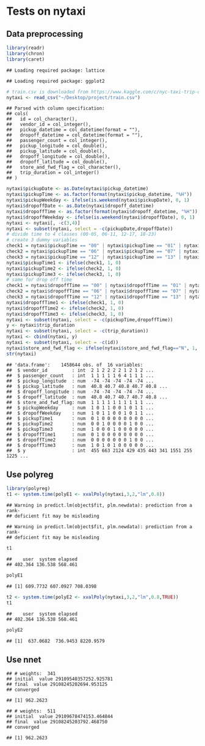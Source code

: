 Tests on nytaxi
================

Data preprocessing
------------------

``` r
library(readr)
library(chron)
library(caret)
```

    ## Loading required package: lattice

    ## Loading required package: ggplot2

``` r
# train.csv is downloaded from https://www.kaggle.com/c/nyc-taxi-trip-duration/data
nytaxi <- read_csv("~/Desktop/project/train.csv")
```

    ## Parsed with column specification:
    ## cols(
    ##   id = col_character(),
    ##   vendor_id = col_integer(),
    ##   pickup_datetime = col_datetime(format = ""),
    ##   dropoff_datetime = col_datetime(format = ""),
    ##   passenger_count = col_integer(),
    ##   pickup_longitude = col_double(),
    ##   pickup_latitude = col_double(),
    ##   dropoff_longitude = col_double(),
    ##   dropoff_latitude = col_double(),
    ##   store_and_fwd_flag = col_character(),
    ##   trip_duration = col_integer()
    ## )

``` r
nytaxi$pickupDate <- as.Date(nytaxi$pickup_datetime)
nytaxi$pickupTime <- as.factor(format(nytaxi$pickup_datetime, "%H"))
nytaxi$pickupWeekday <- ifelse(is.weekend(nytaxi$pickupDate), 0, 1)
nytaxi$dropoffDate <- as.Date(nytaxi$dropoff_datetime)
nytaxi$dropoffTime <- as.factor(format(nytaxi$dropoff_datetime, "%H"))
nytaxi$dropoffWeekday <- ifelse(is.weekend(nytaxi$dropoffDate), 0, 1)
nytaxi <- nytaxi[, -c(3,4)]
nytaxi <- subset(nytaxi, select = -c(pickupDate,dropoffDate))
# divide time to 4 classes (00-05, 06-11, 12-17, 18-23)
# create 3 dummy variables
check1 = nytaxi$pickupTime == "00" | nytaxi$pickupTime == "01" | nytaxi$pickupTime == "02" | nytaxi$pickupTime == "03" | nytaxi$pickupTime == "04" | nytaxi$pickupTime == "05"
check2 = nytaxi$pickupTime == "06" | nytaxi$pickupTime == "07" | nytaxi$pickupTime == "08" | nytaxi$pickupTime == "09" | nytaxi$pickupTime == "10" | nytaxi$pickupTime == "11"
check3 = nytaxi$pickupTime == "12" | nytaxi$pickupTime == "13" | nytaxi$pickupTime == "14" | nytaxi$pickupTime == "15" | nytaxi$pickupTime == "16" | nytaxi$pickupTime == "17"
nytaxi$pickupTime1 <- ifelse(check1, 1, 0)
nytaxi$pickupTime2 <- ifelse(check2, 1, 0)
nytaxi$pickupTime3 <- ifelse(check3, 1, 0)
# same for drop off time
check1 = nytaxi$dropoffTime == "00" | nytaxi$dropoffTime == "01" | nytaxi$dropoffTime == "02" | nytaxi$dropoffTime == "03" | nytaxi$dropoffTime == "04" | nytaxi$dropoffTime == "05"
check2 = nytaxi$dropoffTime == "06" | nytaxi$dropoffTime == "07" | nytaxi$dropoffTime == "08" | nytaxi$dropoffTime == "09" | nytaxi$dropoffTime == "10" | nytaxi$dropoffTime == "11"
check3 = nytaxi$dropoffTime == "12" | nytaxi$dropoffTime == "13" | nytaxi$dropoffTime == "14" | nytaxi$dropoffTime == "15" | nytaxi$dropoffTime == "16" | nytaxi$dropoffTime == "17"
nytaxi$dropoffTime1 <- ifelse(check1, 1, 0)
nytaxi$dropoffTime2 <- ifelse(check2, 1, 0)
nytaxi$dropoffTime3 <- ifelse(check3, 1, 0)
nytaxi <- subset(nytaxi, select = -c(pickupTime,dropoffTime))
y <- nytaxi$trip_duration
nytaxi <- subset(nytaxi, select = -c(trip_duration))
nytaxi <- cbind(nytaxi, y)
nytaxi <- subset(nytaxi, select = -c(id))
nytaxi$store_and_fwd_flag <- ifelse(nytaxi$store_and_fwd_flag=="N", 1, 0)
str(nytaxi)
```

    ## 'data.frame':    1458644 obs. of  16 variables:
    ##  $ vendor_id         : int  2 1 2 2 2 2 1 2 1 2 ...
    ##  $ passenger_count   : int  1 1 1 1 1 6 4 1 1 1 ...
    ##  $ pickup_longitude  : num  -74 -74 -74 -74 -74 ...
    ##  $ pickup_latitude   : num  40.8 40.7 40.8 40.7 40.8 ...
    ##  $ dropoff_longitude : num  -74 -74 -74 -74 -74 ...
    ##  $ dropoff_latitude  : num  40.8 40.7 40.7 40.7 40.8 ...
    ##  $ store_and_fwd_flag: num  1 1 1 1 1 1 1 1 1 1 ...
    ##  $ pickupWeekday     : num  1 0 1 1 0 0 1 0 1 1 ...
    ##  $ dropoffWeekday    : num  1 0 1 1 0 0 1 0 1 1 ...
    ##  $ pickupTime1       : num  0 1 0 0 0 0 0 0 0 0 ...
    ##  $ pickupTime2       : num  0 0 1 0 0 0 0 1 0 0 ...
    ##  $ pickupTime3       : num  1 0 0 0 1 0 0 0 0 0 ...
    ##  $ dropoffTime1      : num  0 1 0 0 0 0 0 0 0 0 ...
    ##  $ dropoffTime2      : num  0 0 0 0 0 0 0 1 0 0 ...
    ##  $ dropoffTime3      : num  1 0 1 0 1 0 0 0 0 0 ...
    ##  $ y                 : int  455 663 2124 429 435 443 341 1551 255 1225 ...

Use polyreg
-----------

``` r
library(polyreg)
t1 <- system.time(polyE1 <- xvalPoly(nytaxi,3,2,"lm",0.8))
```

    ## Warning in predict.lm(object$fit, plm.newdata): prediction from a rank-
    ## deficient fit may be misleading

    ## Warning in predict.lm(object$fit, plm.newdata): prediction from a rank-
    ## deficient fit may be misleading

``` r
t1
```

    ##    user  system elapsed 
    ## 402.364 136.538 568.461

``` r
polyE1
```

    ## [1] 609.7732 607.0927 708.0398

``` r
t2 <- system.time(polyE2 <- xvalPoly(nytaxi,3,2,"lm",0.8,TRUE))
t1
```

    ##    user  system elapsed 
    ## 402.364 136.538 568.461

``` r
polyE2
```

    ## [1]  637.0682  736.9453 8220.9579

Use nnet
--------

    ## # weights:  341
    ## initial  value 29109540357252.925781 
    ## final  value 29108245202694.953125 
    ## converged

    ## [1] 962.2623

    ## # weights:  511
    ## initial  value 29109678474153.464844 
    ## final  value 29108245203792.468750 
    ## converged

    ## [1] 962.2623
